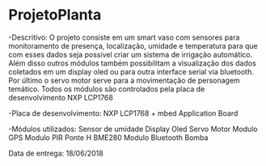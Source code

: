# ProjetoPlanta

-Descritivo:
    O projeto consiste em um smart vaso com sensores para monitoramento de presença, localização, umidade e temperatura para que com esses dados seja possível criar um sistema de irrigação automático. Além disso outros módulos também possibilitam a visualização dos dados coletados em um display oled ou para outra interface serial via bluetooth. Por último o servo motor serve para a movimentação de personagem temático. Todos os módulos são controlados pela placa de desenvolvimento NXP LCP1768

-Placa de desenvolvimento:
      NXP LCP1768 + mbed Application Board 

-Módulos utilizados:
      Sensor de umidade
      Display Oled
      Servo Motor
      Modulo GPS
      Modulo PIR
      Ponte H
      BME280
      Modulo Bluetooth
      Bomba
      
Data de entrega: 18/06/2018
